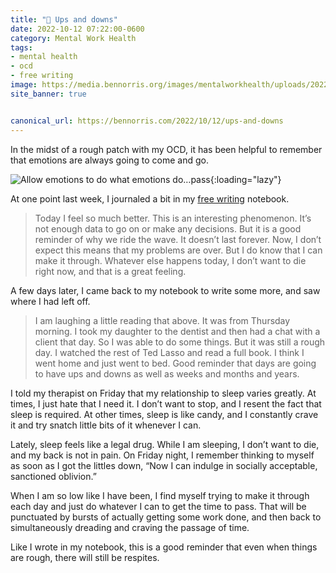 ```yaml
---
title: "🧠 Ups and downs"
date: 2022-10-12 07:22:00-0600
category: Mental Work Health
tags:
- mental health
- ocd
- free writing
image: https://media.bennorris.org/images/mentalworkhealth/uploads/2022/what-emotions-do.jpg
site_banner: true


canonical_url: https://bennorris.com/2022/10/12/ups-and-downs
---
```


In the midst of a rough patch with my OCD, it has been helpful to remember that emotions are always going to come and go.

![Allow emotions to do what emotions do…pass](https://media.bennorris.org/images/mentalworkhealth/uploads/2022/what-emotions-do.jpg){:loading="lazy"}

At one point last week, I journaled a bit in my [free writing](https://bennorris.com/tags/free-writing/) notebook.

> Today I feel so much better. This is an interesting phenomenon. It’s not enough data to go on or make any decisions. But it is a good reminder of why we ride the wave. It doesn’t last forever. Now, I don’t expect this means that my problems are over. But I do know that I can make it through. Whatever else happens today, I don’t want to die right now, and that is a great feeling.

A few days later, I came back to my notebook to write some more, and saw where I had left off.

> I am laughing a little reading that above. It was from Thursday morning. I took my daughter to the dentist and then had a chat with a client that day. So I was able to do some things. But it was still a rough day. I watched the rest of Ted Lasso and read a full book. I think I went home and just went to bed. Good reminder that days are going to have ups and downs as well as weeks and months and years.

I told my therapist on Friday that my relationship to sleep varies greatly. At times, I just hate that I need it. I don’t want to stop, and I resent the fact that sleep is required. At other times, sleep is like candy, and I constantly crave it and try snatch little bits of it whenever I can.

Lately, sleep feels like a legal drug. While I am sleeping, I don’t want to die, and my back is not in pain. On Friday night, I remember thinking to myself as soon as I got the littles down, “Now I can indulge in socially acceptable, sanctioned oblivion.”

When I am so low like I have been, I find myself trying to make it through each day and just do whatever I can to get the time to pass. That will be punctuated by bursts of actually getting some work done, and then back to simultaneously dreading and craving the passage of time.

Like I wrote in my notebook, this is a good reminder that even when things are rough, there will still be respites.




